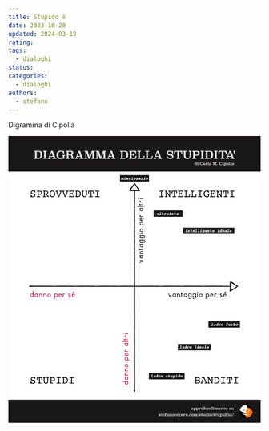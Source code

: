 ```yaml
---
title: Stupido è
date: 2023-10-20
updated: 2024-03-19
rating: 
tags:
  - dialoghi
status: 
categories:
  - dialoghi
authors:
  - stefano
---
```


Digramma di Cipolla

![](../../../assets/img/articles/diagramma-di-cipolla-stupidita_featured.jpg)
